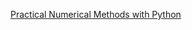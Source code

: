 [Practical Numerical Methods with Python](http://openedx.seas.gwu.edu/courses/GW/MAE6286/2014_fall/about)
